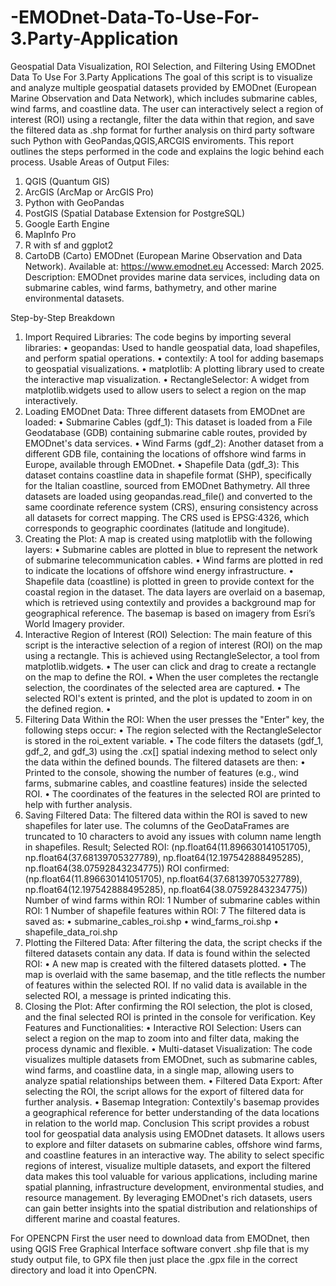 # -EMODnet-Data-To-Use-For-3.Party-Application
Geospatial Data Visualization, ROI Selection, and Filtering Using EMODnet Data To Use For 3.Party Applications
The goal of this script is to visualize and analyze multiple geospatial datasets provided by EMODnet (European Marine Observation and Data Network), which includes submarine cables, wind farms, and coastline data. The user can interactively select a region of interest (ROI) using a rectangle, filter the data within that region, and save the filtered data as .shp format for further analysis on third party software such Python with GeoPandas,QGIS,ARCGIS enviroments. This report outlines the steps performed in the code and explains the logic behind each process.
Usable Areas of Output Files:
1.	QGIS (Quantum GIS) 
2.	ArcGIS (ArcMap or ArcGIS Pro) 
3.	Python with GeoPandas 
4.	PostGIS (Spatial Database Extension for PostgreSQL) 
5.	Google Earth Engine 
6.	MapInfo Pro 
7.	R with sf and ggplot2 
8.	CartoDB (Carto)
			EMODnet (European Marine Observation and Data Network).
Available at: https://www.emodnet.eu Accessed: March 2025. Description: EMODnet provides marine data services, including data on submarine cables, wind farms, bathymetry, and other marine environmental datasets.

Step-by-Step Breakdown
1.	Import Required Libraries: The code begins by importing several libraries:
•	geopandas: Used to handle geospatial data, load shapefiles, and perform spatial operations. 
•	contextily: A tool for adding basemaps to geospatial visualizations. 
•	matplotlib: A plotting library used to create the interactive map visualization. 
•	RectangleSelector: A widget from matplotlib.widgets used to allow users to select a region on the map interactively. 
2.	Loading EMODnet Data: Three different datasets from EMODnet are loaded:
•	Submarine Cables (gdf_1): This dataset is loaded from a File Geodatabase (GDB) containing submarine cable routes, provided by EMODnet's data services. 
•	Wind Farms (gdf_2): Another dataset from a different GDB file, containing the locations of offshore wind farms in Europe, available through EMODnet. 
•	Shapefile Data (gdf_3): This dataset contains coastline data in shapefile format (SHP), specifically for the Italian coastline, sourced from EMODnet Bathymetry. 
All three datasets are loaded using geopandas.read_file() and converted to the same coordinate reference system (CRS), ensuring consistency across all datasets for correct mapping. The CRS used is EPSG:4326, which corresponds to geographic coordinates (latitude and longitude).
3.	Creating the Plot: A map is created using matplotlib with the following layers:
•	Submarine cables are plotted in blue to represent the network of submarine telecommunication cables. 
•	Wind farms are plotted in red to indicate the locations of offshore wind energy infrastructure. 
•	Shapefile data (coastline) is plotted in green to provide context for the coastal region in the dataset. 
The data layers are overlaid on a basemap, which is retrieved using contextily and provides a background map for geographical reference. The basemap is based on imagery from Esri’s World Imagery provider.
4.	Interactive Region of Interest (ROI) Selection: The main feature of this script is the interactive selection of a region of interest (ROI) on the map using a rectangle. This is achieved using RectangleSelector, a tool from matplotlib.widgets.
•	The user can click and drag to create a rectangle on the map to define the ROI. 
•	When the user completes the rectangle selection, the coordinates of the selected area are captured. 
•	The selected ROI's extent is printed, and the plot is updated to zoom in on the defined region. 
•	
5.	Filtering Data Within the ROI: When the user presses the "Enter" key, the following steps occur:
•	The region selected with the RectangleSelector is stored in the roi_extent variable. 
•	The code filters the datasets (gdf_1, gdf_2, and gdf_3) using the .cx[] spatial indexing method to select only the data within the defined bounds. 
The filtered datasets are then:
•	Printed to the console, showing the number of features (e.g., wind farms, submarine cables, and coastline features) inside the selected ROI. 
•	The coordinates of the features in the selected ROI are printed to help with further analysis. 
6.	Saving Filtered Data: The filtered data within the ROI is saved to new shapefiles for later use. The columns of the GeoDataFrames are truncated to 10 characters to avoid any issues with column name length in shapefiles.
Result;
		Selected ROI: (np.float64(11.896630141051705), np.float64(37.68139705327789), 		np.float64(12.197542888495285), np.float64(38.07592843234775))
		ROI confirmed: (np.float64(11.896630141051705), np.float64(37.68139705327789), 		np.float64(12.197542888495285), np.float64(38.07592843234775))
		Number of wind farms within ROI: 1
		Number of submarine cables within ROI: 1
		Number of shapefile features within ROI: 7
The filtered data is saved as:
•	submarine_cables_roi.shp 
•	wind_farms_roi.shp 
•	shapefile_data_roi.shp 
7.	Plotting the Filtered Data: After filtering the data, the script checks if the filtered datasets contain any data. If data is found within the selected ROI:
•	A new map is created with the filtered datasets plotted. 
•	The map is overlaid with the same basemap, and the title reflects the number of features within the selected ROI. 
If no valid data is available in the selected ROI, a message is printed indicating this.
8.	Closing the Plot: After confirming the ROI selection, the plot is closed, and the final selected ROI is printed in the console for verification.
Key Features and Functionalities:
•	Interactive ROI Selection: Users can select a region on the map to zoom into and filter data, making the process dynamic and flexible. 
•	Multi-dataset Visualization: The code visualizes multiple datasets from EMODnet, such as submarine cables, wind farms, and coastline data, in a single map, allowing users to analyze spatial relationships between them. 
•	Filtered Data Export: After selecting the ROI, the script allows for the export of filtered data for further analysis. 
•	Basemap Integration: Contextily's basemap provides a geographical reference for better understanding of the data locations in relation to the world map. 
Conclusion
This script provides a robust tool for geospatial data analysis using EMODnet datasets. It allows users to explore and filter datasets on submarine cables, offshore wind farms, and coastline features in an interactive way. The ability to select specific regions of interest, visualize multiple datasets, and export the filtered data makes this tool valuable for various applications, including marine spatial planning, infrastructure development, environmental studies, and resource management. By leveraging EMODnet's rich datasets, users can gain better insights into the spatial distribution and relationships of different marine and coastal features.

For OPENCPN 
First the user need to download data from EMODnet, then using QGIS Free Graphical Interface software convert .shp file that is my study output file, to GPX file then just place the .gpx file in the correct directory and load it into OpenCPN.

